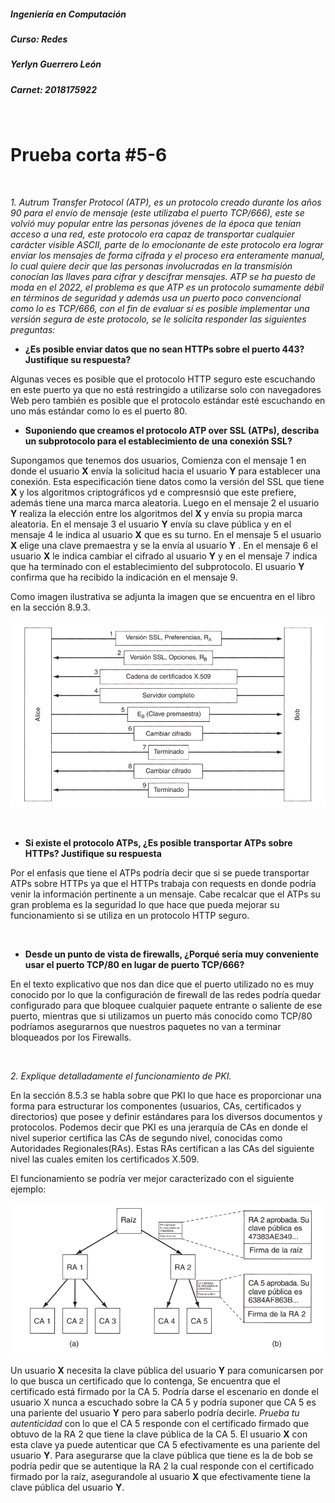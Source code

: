 ##### Ingeniería en Computación
##### Curso: Redes
##### Yerlyn Guerrero León
##### Carnet: 2018175922  

&nbsp;  

# **Prueba corta #5-6**

&nbsp;

*1. Autrum Transfer Protocol (ATP), es un protocolo creado  durante los años 90 para el envío de mensaje (este utilizaba el puerto TCP/666), este se volvió muy popular entre las personas jóvenes de la época que tenían acceso a una red, este protocolo era capaz de transportar cualquier carácter visible ASCII, parte de lo emocionante de este protocolo era lograr enviar los mensajes de forma cifrada y el proceso era enteramente manual, lo cual quiere decir que las personas involucradas en la transmisión conocían las llaves para cifrar y descifrar  mensajes. ATP se ha puesto de moda en el 2022, el problema es que ATP es un protocolo  sumamente débil en términos de  seguridad y además usa un puerto poco convencional como lo es TCP/666, con el fin de evaluar sí es posible implementar una versión segura de este protocolo, se le solicita responder las siguientes preguntas:*

* **¿Es posible enviar datos que no sean HTTPs sobre el puerto 443? Justifique su respuesta?**

Algunas veces es posible que el protocolo HTTP seguro este escuchando en este puerto ya que no está restringido a utilizarse solo con navegadores Web pero también es posible que el protocolo estándar esté escuchando en uno más estándar como lo es el puerto 80.

* **Suponiendo que creamos el protocolo ATP over SSL (ATPs), describa un subprotocolo para el establecimiento de una conexión SSL?**

Supongamos que tenemos dos usuarios, Comienza con el mensaje 1 en donde el usuario **X** envía la solicitud hacia el usuario **Y** para establecer una conexión. Esta especificación tiene datos como la versión del SSL que tiene **X** y los algoritmos criptográficos yd e compresnsió que este prefiere, además tiene una marca marca aleatoria. 
Luego en el mensaje 2 el usuario **Y** realiza la elección entre los algoritmos del **X** y envía su propia marca aleatoria.
En el mensaje 3 el usuario **Y** envía su clave pública y en el mensaje 4 le indica al usuario **X** que es su turno.
En el mensaje 5 el usuario **X** elige una clave premaestra y se la envía al usuario **Y** .
En el mensaje 6 el usuario **X** le indica cambiar el cifrado al usuario **Y** y en el mensaje 7 indica que ha terminado con el establecimiento del subprotocolo.
El usuario **Y** confirma que ha recibido la indicación en el mensaje 9.

Como imagen ilustrativa se adjunta la imagen que se encuentra en el libro en la sección 8.9.3.

![Subprotocolo](/img/subprotocolo.png)

&nbsp;

* **Si existe el protocolo ATPs, ¿Es posible transportar ATPs sobre HTTPs? Justifique su respuesta**

Por el enfasis que tiene el ATPs podría decir que si se puede transportar ATPs sobre HTTPs ya que el HTTPs trabaja con requests en donde podría venir la información pertinente a un mensaje. Cabe recalcar que el ATPs su gran problema es la seguridad lo que hace que pueda mejorar su funcionamiento si se utiliza en un protocolo HTTP seguro.

&nbsp;

* **Desde un punto de vista de firewalls, ¿Porqué sería muy conveniente usar el puerto TCP/80 en lugar de puerto TCP/666?**

En el texto explicativo que nos dan dice que el puerto utilizado no es muy conocido por lo que la configuración de firewall de las redes podría quedar configurado para que bloquee cualquier paquete entrante o saliente de ese puerto, mientras que si utilizamos un puerto más conocido como TCP/80 podríamos asegurarnos que nuestros paquetes no van a terminar bloqueados por los Firewalls.

&nbsp;

*2. Explique detalladamente el funcionamiento de PKI.*

En la sección 8.5.3 se habla sobre que PKI lo que hace es proporcionar una forma para estructurar los componentes (usuarios, CAs, certificados y directorios) que posee y definir estándares para los diversos documentos y protocolos.
Podemos decir que PKI es una jerarquía de CAs en donde el nivel superior certifica las CAs de segundo nivel, conocidas como Autoridades Regionales(RAs). Estas RAs certifican a las CAs del siguiente nivel las cuales emiten los certificados X.509.

El funcionamiento se podría ver mejor caracterizado con el siguiente ejemplo:

![PKI](/img/PKI.png)

Un usuario **X** necesita la clave pública del usuario **Y** para comunicarsen por lo que busca un certificado que lo contenga, Se encuentra que el certificado está firmado por la CA 5. Podría darse el escenario en donde el usuario X nunca a escuchado sobre la CA 5 y podría suponer que CA 5 es una pariente del usuario **Y** pero para saberlo podría decirle. *Prueba tu autenticidad* con lo que el CA 5 responde con el certificado firmado que obtuvo de la RA 2 que tiene la clave pública de la CA 5. El usuario **X** con esta clave ya puede autenticar que CA 5 efectivamente es una pariente del usuario **Y**. Para asegurarse que la clave pública que tiene es la de bob se podría pedir que se autentique la RA 2 la cual responde con el certificado firmado por la raíz, asegurandole al usuario **X** que efectivamente tiene la clave pública del usuario **Y**.
